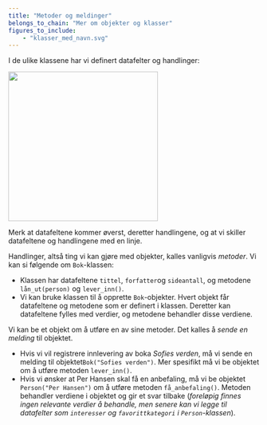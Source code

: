 ```yaml
---
title: "Metoder og meldinger"
belongs_to_chain: "Mer om objekter og klasser"
figures_to_include:
	- "klasser_med_navn.svg"
---
```


I de ulike klassene har vi definert datafelter og handlinger: 

<img src="/media/markdowncontent/assosiated_files/klasser_med_navn.svg" width="300">

Merk at datafeltene kommer øverst, deretter handlingene, og at vi skiller datafeltene og handlingene med en linje. 

Handlinger, altså ting vi kan gjøre med objekter, kalles vanligvis *metoder*. Vi kan si følgende om `Bok`-klassen: 

- Klassen har datafeltene `tittel`, `forfatter`og `sideantall`, og metodene `lån_ut(person)` og `lever_inn()`. 
- Vi kan bruke klassen til å opprette `Bok`-objekter. Hvert objekt får datafeltene og metodene som er definert i klassen. Deretter kan datafeltene fylles med verdier, og metodene behandler disse verdiene. 

Vi kan be et objekt om å utføre en av sine metoder. Det kalles å *sende en melding* til objektet.

- Hvis vi vil registrere innlevering av boka *Sofies verden*, må vi sende en melding til objektet`Bok("Sofies verden")`. Mer spesifikt må vi be objektet om å utføre metoden `lever_inn()`. 
- Hvis vi ønsker at Per Hansen skal få en anbefaling, må vi be objektet `Person("Per Hansen")` om å utføre metoden `få_anbefaling()`. Metoden behandler verdiene i objektet og gir et svar tilbake (*foreløpig finnes ingen relevante verdier å behandle, men senere kan vi legge til datafelter som `interesser` og `favorittkategori` i `Person`-klassen*).  

